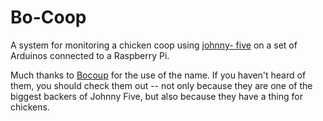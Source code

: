 # Bo-Coop

A system for monitoring a chicken coop using
[johnny- five](https://github.com/rwaldron/johnny-five) on a set of Arduinos
connected to a Raspberry Pi.

Much thanks to [Bocoup](http://bocoup.com) for the use of the name. If you
haven't heard of them, you should check them out -- not only because they are
one of the biggest backers of Johnny Five, but also because they have a thing
for chickens.